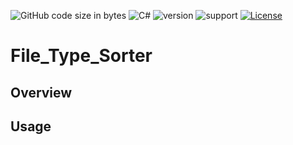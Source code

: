 ![GitHub code size in bytes](https://img.shields.io/github/languages/code-size/Anthony-T-N/File_Type_Sorter)
![C#](https://img.shields.io/badge/Language-C%23-green)
![version](https://img.shields.io/badge/version-1.0.0-yellow.svg)
![support](https://img.shields.io/badge/OS-Windows-orange.svg)
[![License](https://img.shields.io/badge/License-BSD%203--Clause-blue.svg)](https://github.com/Anthony-T-N/File_Type_Sorter)

# File_Type_Sorter

Overview
-

Usage
-
